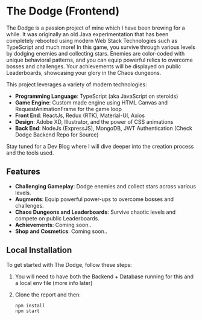 # The Dodge (Frontend)

The Dodge is a passion project of mine which I have been brewing for a while.
It was originally an old Java experimentation that has been completely rebooted using modern Web Stack Technologies such as TypeScript and much more!
In this game, you survive through various levels by dodging enemies and collecting stars.
Enemies are color-coded with unique behavioral patterns, and you can equip powerful relics to overcome bosses and challenges.
Your achievements will be displayed on public Leaderboards, showcasing your glory in the Chaos dungeons.

This project leverages a variety of modern technologies:

- **Programming Language**: TypeScript (aka JavaScript on steroids)
- **Game Engine**: Custom made engine using HTML Canvas and RequestAnimationFrame for the game loop
- **Front End**: ReactJs, Redux (RTK), Material-UI, Axios
- **Design**: Adobe XD, Illustrator, and the power of CSS animations
- **Back End**: NodeJs (ExpressJS), MongoDB, JWT Authentication (Check Dodge Backend Repo for Source)

Stay tuned for a Dev Blog where I will dive deeper into the creation process and the tools used.

## Features

- **Challenging Gameplay**: Dodge enemies and collect stars across various levels.
- **Augments**: Equip powerful power-ups to overcome bosses and challenges.
- **Chaos Dungeons and Leaderboards**: Survive chaotic levels and compete on public Leaderboards.
- **Achievements**: Coming soon..
- **Shop and Cosmetics**: Coming soon..

## Local Installation

To get started with The Dodge, follow these steps:

1. You will need to have both the Backend + Database running for this and a local env file (more info later)

2. Clone the report and then:
   ```bash
   npm install
   npm start
   ```
